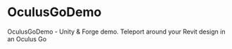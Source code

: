 # OculusGoDemo
OculusGoDemo - Unity &amp; Forge demo.  Teleport around your Revit design in an Oculus Go
